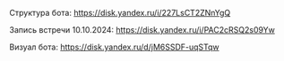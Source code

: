 Структура бота: https://disk.yandex.ru/i/227LsCT2ZNnYgQ

Запись встречи 10.10.2024: https://disk.yandex.ru/i/PAC2cRSQ2s09Yw

Визуал бота: https://disk.yandex.ru/d/jM6SSDF-uqSTqw
